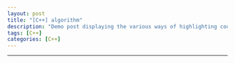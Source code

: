```yaml
---
layout: post
title: "[C++] algorithm"
description: "Demo post displaying the various ways of highlighting code in Markdown."
tags: [C++]
categories: [C++]
---
```


------------------------------------------------------------------------------------------------------------
